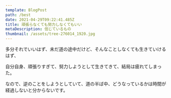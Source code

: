 ```yaml
---
template: BlogPost
path: /best
date: 2021-04-29T09:22:41.485Z
title: 頑張らなくても努力しなくてもいい
metaDescription: 信じているもの
thumbnail: /assets/tree-276014_1920.jpg
---
```

多分それでいいはず、未だ道の途中だけど、そんなことしなくても生きていけるはず、

自分自身、頑張りすぎて、努力しようとして生きてきて、結局は疲れてしまった。

なので、逆のことをしようとしていて、道の半ば中、どうなっているかは時間が経過しないと分からないです。
